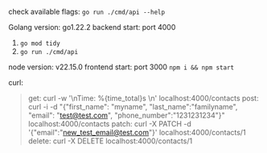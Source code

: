check available flags: `go run ./cmd/api --help`

Golang version: go1.22.2
backend start: port 4000

1. `go mod tidy`
2. `go run ./cmd/api`

node version: v22.15.0
frontend start: port 3000
`npm i && npm start`

curl:

> get: curl -w '\nTime: %{time_total}s \n' localhost:4000/contacts
> post: curl -i -d "{"first_name": "myname", "last_name":"familyname", "email": "test@test.com", "phone_number":"1231231234"}" localhost:4000/contacts
> patch: curl -X PATCH -d '{"email":"new_test_email@test.com"}' localhost:4000/contacts/1
> delete: curl -X DELETE localhost:4000/contacts/1
